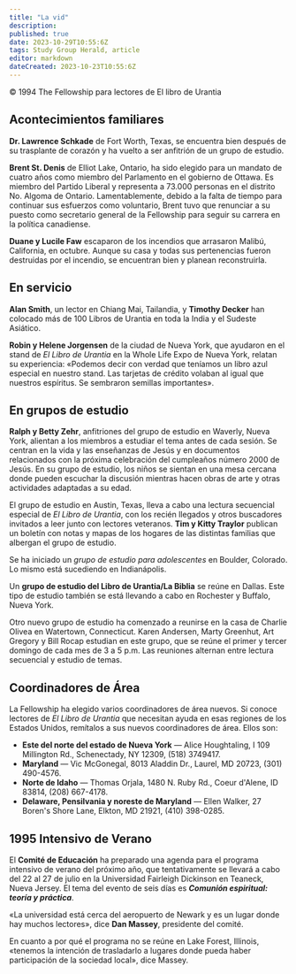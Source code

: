 ```yaml
---
title: "La vid"
description: 
published: true
date: 2023-10-29T10:55:6Z
tags: Study Group Herald, article
editor: markdown
dateCreated: 2023-10-23T10:55:6Z
---
```


<p class="v-card v-sheet theme--light grey lighten-3 px-2">© 1994 The Fellowship para lectores de El libro de Urantia</p>


## Acontecimientos familiares

**Dr. Lawrence Schkade** de Fort Worth, Texas, se encuentra bien después de su trasplante de corazón y ha vuelto a ser anfitrión de un grupo de estudio.

**Brent St. Denis** de Elliot Lake, Ontario, ha sido elegido para un mandato de cuatro años como miembro del Parlamento en el gobierno de Ottawa. Es miembro del Partido Liberal y representa a 73.000 personas en el distrito No. Algoma de Ontario. Lamentablemente, debido a la falta de tiempo para continuar sus esfuerzos como voluntario, Brent tuvo que renunciar a su puesto como secretario general de la Fellowship para seguir su carrera en la política canadiense.

**Duane y Lucile Faw** escaparon de los incendios que arrasaron Malibú, California, en octubre. Aunque su casa y todas sus pertenencias fueron destruidas por el incendio, se encuentran bien y planean reconstruirla.

## En servicio

**Alan Smith**, un lector en Chiang Mai, Tailandia, y **Timothy Decker** han colocado más de 100 Libros de Urantia en toda la India y el Sudeste Asiático.

**Robin y Helene Jorgensen** de la ciudad de Nueva York, que ayudaron en el stand de _El Libro de Urantia_ en la Whole Life Expo de Nueva York, relatan su experiencia: «Podemos decir con verdad que teníamos un libro azul especial en nuestro stand. Las tarjetas de crédito volaban al igual que nuestros espíritus. Se sembraron semillas importantes».

## En grupos de estudio

**Ralph y Betty Zehr**, anfitriones del grupo de estudio en Waverly, Nueva York, alientan a los miembros a estudiar el tema antes de cada sesión. Se centran en la vida y las enseñanzas de Jesús y en documentos relacionados con la próxima celebración del cumpleaños número 2000 de Jesús. En su grupo de estudio, los niños se sientan en una mesa cercana donde pueden escuchar la discusión mientras hacen obras de arte y otras actividades adaptadas a su edad.

El grupo de estudio en Austin, Texas, lleva a cabo una lectura secuencial especial de _El Libro de Urantia_, con los recién llegados y otros buscadores invitados a leer junto con lectores veteranos. **Tim y Kitty Traylor** publican un boletín con notas y mapas de los hogares de las distintas familias que albergan el grupo de estudio.

Se ha iniciado un *grupo de estudio para adolescentes* en Boulder, Colorado. Lo mismo está sucediendo en Indianápolis.

Un **grupo de estudio del Libro de Urantia/La Biblia** se reúne en Dallas. Este tipo de estudio también se está llevando a cabo en Rochester y Buffalo, Nueva York.

Otro nuevo grupo de estudio ha comenzado a reunirse en la casa de Charlie Olivea en Watertown, Connecticut. Karen Andersen, Marty Greenhut, Art Gregory y Bill Rocap estudian en este grupo, que se reúne el primer y tercer domingo de cada mes de 3 a 5 p.m. Las reuniones alternan entre lectura secuencial y estudio de temas.

## Coordinadores de Área

La Fellowship ha elegido varios coordinadores de área nuevos. Si conoce lectores de _El Libro de Urantia_ que necesitan ayuda en esas regiones de los Estados Unidos, remítalos a sus nuevos coordinadores de área. Ellos son:

* **Este del norte del estado de Nueva York** — Alice Houghtaling, I 109 Millington Rd., Schenectady, NY 12309, (518) 3749417.
* **Maryland** — Vic McGonegal, 8013 Aladdin Dr., Laurel, MD 20723, (301) 490-4576.
* **Norte de Idaho** — Thomas Orjala, 1480 N. Ruby Rd., Coeur d'Alene, ID 83814, (208) 667-4178.
* **Delaware, Pensilvania y noreste de Maryland** — Ellen Walker, 27 Boren's Shore Lane, Elkton, MD 21921, (410) 398-0285.


## 1995 Intensivo de Verano

El **Comité de Educación** ha preparado una agenda para el programa intensivo de verano del próximo año, que tentativamente se llevará a cabo del 22 al 27 de julio en la Universidad Fairleigh Dickinson en Teaneck, Nueva Jersey. El tema del evento de seis días es ***Comunión espiritual: teoría y práctica***.

«La universidad está cerca del aeropuerto de Newark y es un lugar donde hay muchos lectores», dice **Dan Massey**, presidente del comité.

En cuanto a por qué el programa no se reúne en Lake Forest, Illinois, «tenemos la intención de trasladarlo a lugares donde pueda haber participación de la sociedad local», dice Massey.

